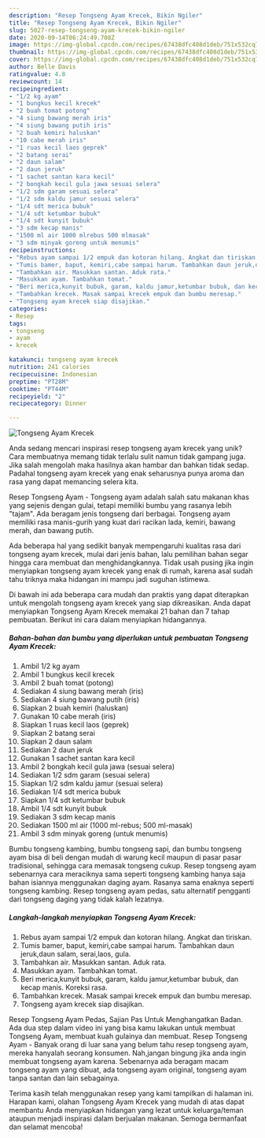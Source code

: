 ```yaml
---
description: "Resep Tongseng Ayam Krecek, Bikin Ngiler"
title: "Resep Tongseng Ayam Krecek, Bikin Ngiler"
slug: 5027-resep-tongseng-ayam-krecek-bikin-ngiler
date: 2020-09-14T06:24:49.708Z
image: https://img-global.cpcdn.com/recipes/67438dfc408d1deb/751x532cq70/tongseng-ayam-krecek-foto-resep-utama.jpg
thumbnail: https://img-global.cpcdn.com/recipes/67438dfc408d1deb/751x532cq70/tongseng-ayam-krecek-foto-resep-utama.jpg
cover: https://img-global.cpcdn.com/recipes/67438dfc408d1deb/751x532cq70/tongseng-ayam-krecek-foto-resep-utama.jpg
author: Belle Davis
ratingvalue: 4.8
reviewcount: 14
recipeingredient:
- "1/2 kg ayam"
- "1 bungkus kecil krecek"
- "2 buah tomat potong"
- "4 siung bawang merah iris"
- "4 siung bawang putih iris"
- "2 buah kemiri haluskan"
- "10 cabe merah iris"
- "1 ruas kecil laos geprek"
- "2 batang serai"
- "2 daun salam"
- "2 daun jeruk"
- "1 sachet santan kara kecil"
- "2 bongkah kecil gula jawa sesuai selera"
- "1/2 sdm garam sesuai selera"
- "1/2 sdm kaldu jamur sesuai selera"
- "1/4 sdt merica bubuk"
- "1/4 sdt ketumbar bubuk"
- "1/4 sdt kunyit bubuk"
- "3 sdm kecap manis"
- "1500 ml air 1000 mlrebus 500 mlmasak"
- "3 sdm minyak goreng untuk menumis"
recipeinstructions:
- "Rebus ayam sampai 1/2 empuk dan kotoran hilang. Angkat dan tiriskan."
- "Tumis bamer, baput, kemiri,cabe sampai harum. Tambahkan daun jeruk,daun salam, serai,laos, gula."
- "Tambahkan air. Masukkan santan. Aduk rata."
- "Masukkan ayam. Tambahkan tomat."
- "Beri merica,kunyit bubuk, garam, kaldu jamur,ketumbar bubuk, dan kecap manis. Koreksi rasa."
- "Tambahkan krecek. Masak sampai krecek empuk dan bumbu meresap."
- "Tongseng ayam krecek siap disajikan."
categories:
- Resep
tags:
- tongseng
- ayam
- krecek

katakunci: tongseng ayam krecek 
nutrition: 241 calories
recipecuisine: Indonesian
preptime: "PT28M"
cooktime: "PT44M"
recipeyield: "2"
recipecategory: Dinner

---
```



![Tongseng Ayam Krecek](https://img-global.cpcdn.com/recipes/67438dfc408d1deb/751x532cq70/tongseng-ayam-krecek-foto-resep-utama.jpg)

Anda sedang mencari inspirasi resep tongseng ayam krecek yang unik? Cara membuatnya memang tidak terlalu sulit namun tidak gampang juga. Jika salah mengolah maka hasilnya akan hambar dan bahkan tidak sedap. Padahal tongseng ayam krecek yang enak seharusnya punya aroma dan rasa yang dapat memancing selera kita.

Resep Tongseng Ayam - Tongseng ayam adalah salah satu makanan khas yang sejenis dengan gulai, tetapi memiliki bumbu yang rasanya lebih &#34;tajam&#34;. Ada beragam jenis tongseng dari berbagai. Tongseng ayam memiliki rasa manis-gurih yang kuat dari racikan lada, kemiri, bawang merah, dan bawang putih.

Ada beberapa hal yang sedikit banyak mempengaruhi kualitas rasa dari tongseng ayam krecek, mulai dari jenis bahan, lalu pemilihan bahan segar hingga cara membuat dan menghidangkannya. Tidak usah pusing jika ingin menyiapkan tongseng ayam krecek yang enak di rumah, karena asal sudah tahu triknya maka hidangan ini mampu jadi suguhan istimewa.


Di bawah ini ada beberapa cara mudah dan praktis yang dapat diterapkan untuk mengolah tongseng ayam krecek yang siap dikreasikan. Anda dapat menyiapkan Tongseng Ayam Krecek memakai 21 bahan dan 7 tahap pembuatan. Berikut ini cara dalam menyiapkan hidangannya.

<!--inarticleads1-->

##### Bahan-bahan dan bumbu yang diperlukan untuk pembuatan Tongseng Ayam Krecek:

1. Ambil 1/2 kg ayam
1. Ambil 1 bungkus kecil krecek
1. Ambil 2 buah tomat (potong)
1. Sediakan 4 siung bawang merah (iris)
1. Sediakan 4 siung bawang putih (iris)
1. Siapkan 2 buah kemiri (haluskan)
1. Gunakan 10 cabe merah (iris)
1. Siapkan 1 ruas kecil laos (geprek)
1. Siapkan 2 batang serai
1. Siapkan 2 daun salam
1. Sediakan 2 daun jeruk
1. Gunakan 1 sachet santan kara kecil
1. Ambil 2 bongkah kecil gula jawa (sesuai selera)
1. Sediakan 1/2 sdm garam (sesuai selera)
1. Siapkan 1/2 sdm kaldu jamur (sesuai selera)
1. Sediakan 1/4 sdt merica bubuk
1. Siapkan 1/4 sdt ketumbar bubuk
1. Ambil 1/4 sdt kunyit bubuk
1. Sediakan 3 sdm kecap manis
1. Sediakan 1500 ml air (1000 ml-rebus; 500 ml-masak)
1. Ambil 3 sdm minyak goreng (untuk menumis)


Bumbu tongseng kambing, bumbu tongseng sapi, dan bumbu tongseng ayam bisa di beli dengan mudah di warung kecil maupun di pasar pasar tradisional, sehingga cara memasak tongseng cukup. Resep tongseng ayam sebenarnya cara meraciknya sama seperti tongseng kambing hanya saja bahan isiannya menggunakan daging ayam. Rasanya sama enaknya seperti tongseng kambing. Resep tongseng ayam pedas, satu alternatif pengganti dari tongseng daging yang tidak kalah lezatnya. 

<!--inarticleads2-->

##### Langkah-langkah menyiapkan Tongseng Ayam Krecek:

1. Rebus ayam sampai 1/2 empuk dan kotoran hilang. Angkat dan tiriskan.
1. Tumis bamer, baput, kemiri,cabe sampai harum. Tambahkan daun jeruk,daun salam, serai,laos, gula.
1. Tambahkan air. Masukkan santan. Aduk rata.
1. Masukkan ayam. Tambahkan tomat.
1. Beri merica,kunyit bubuk, garam, kaldu jamur,ketumbar bubuk, dan kecap manis. Koreksi rasa.
1. Tambahkan krecek. Masak sampai krecek empuk dan bumbu meresap.
1. Tongseng ayam krecek siap disajikan.


Resep Tongseng Ayam Pedas, Sajian Pas Untuk Menghangatkan Badan. Ada dua step dalam video ini yang bisa kamu lakukan untuk membuat Tongseng Ayam, membuat kuah gulainya dan membuat. Resep Tongseng Ayam - Banyak orang di luar sana yang belum tahu resep tongseng ayam, mereka hanyalah seorang konsumen. Nah,jangan bingung jika anda ingin membuat tongseng ayam karena. Sebenarnya ada beragam macam tongseng ayam yang dibuat, ada tongseng ayam original, tongseng ayam tanpa santan dan lain sebagainya. 

Terima kasih telah menggunakan resep yang kami tampilkan di halaman ini. Harapan kami, olahan Tongseng Ayam Krecek yang mudah di atas dapat membantu Anda menyiapkan hidangan yang lezat untuk keluarga/teman ataupun menjadi inspirasi dalam berjualan makanan. Semoga bermanfaat dan selamat mencoba!

